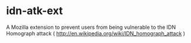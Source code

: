 idn-atk-ext
===========

A Mozilla extension to prevent users from being vulnerable to the IDN Homograph attack ( http://en.wikipedia.org/wiki/IDN_homograph_attack )
